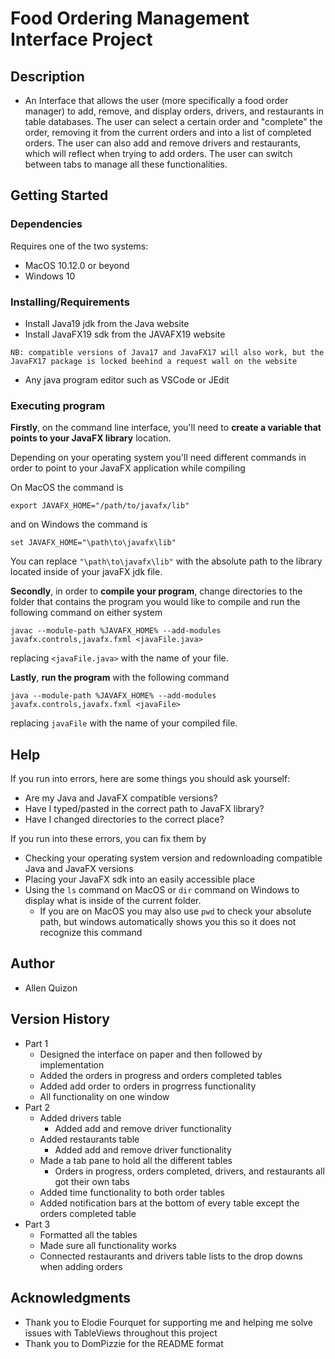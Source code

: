 # Food Ordering Management Interface Project

## Description

* An Interface that allows the user (more specifically a food order manager) to add, remove, and display orders, drivers, and restaurants in table databases. The user can select a certain order and "complete" the order, removing it from the current orders and into a list of completed orders. The user can also add and remove drivers and restaurants, which will reflect when trying to add orders. The user can switch between tabs to manage all these functionalities.

## Getting Started

### Dependencies

Requires one of the two systems:
* MacOS 10.12.0 or beyond 
* Windows 10

### Installing/Requirements

* Install Java19 jdk from the Java website 
* Install JavaFX19 sdk from the JAVAFX19 website

``NB: compatible versions of Java17 and JavaFX17 will also work, but the JavaFX17 package is locked beehind a request wall on the website``

* Any java program editor such as VSCode or JEdit

### Executing program

**Firstly**, on the command line interface, you'll need to **create a variable that points to your JavaFX library** location. 

Depending on your operating system you'll need different commands in order to point to your JavaFX application while compiling


On MacOS the command is 
```
export JAVAFX_HOME="/path/to/javafx/lib"
```
and on Windows the command is 
```
set JAVAFX_HOME="\path\to\javafx\lib"
```
You can replace ``"\path\to\javafx\lib"`` with the absolute path to the library located inside of your javaFX jdk file. 

**Secondly**, in order to **compile your program**, change directories to the folder that contains the program you would like to compile and run the following command on either system
```
javac --module-path %JAVAFX_HOME% --add-modules javafx.controls,javafx.fxml <javaFile.java>
```
replacing ``<javaFile.java>`` with the name of your file.

**Lastly**, **run the program** with the following command
```
java --module-path %JAVAFX_HOME% --add-modules javafx.controls,javafx.fxml <javaFile>
```
replacing ``javaFile`` with the name of your compiled file.


## Help

If you run into errors, here are some things you should ask yourself:

* Are my Java and JavaFX compatible versions?
* Have I typed/pasted in the correct path to JavaFX library?
* Have I changed directories to the correct place?

If you run into these errors, you can fix them by
* Checking your operating system version and redownloading compatible Java and JavaFX versions
* Placing your JavaFX sdk into an easily accessible place
* Using the ``ls`` command on MacOS or ``dir`` command on Windows to display what is inside of the current folder.
    * If you are on MacOS you may also use ``pwd`` to check your absolute path, but windows automatically shows you this so it does not recognize this command

## Author
* Allen Quizon

## Version History
* Part 1
    * Designed the interface on paper and then followed by implementation
    * Added the orders in progress and orders completed tables
    * Added add order to orders in progrress functionality
    * All functionality on one window
* Part 2
    * Added drivers table
        * Added add and remove driver functionality
    * Added restaurants table
        * Added add and remove driver functionality
    * Made a tab pane to hold all the different tables
        * Orders in progress, orders completed, drivers, and restaurants all got their own tabs
    * Added time functionality to both order tables
    * Added notification bars at the bottom of every table except the orders completed table
* Part 3
    * Formatted all the tables
    * Made sure all functionality works
    * Connected restaurants and drivers table lists to the drop downs when adding orders

## Acknowledgments
* Thank you to Elodie Fourquet for supporting me and helping me solve issues with TableViews throughout this project
* Thank you to DomPizzie for the README format